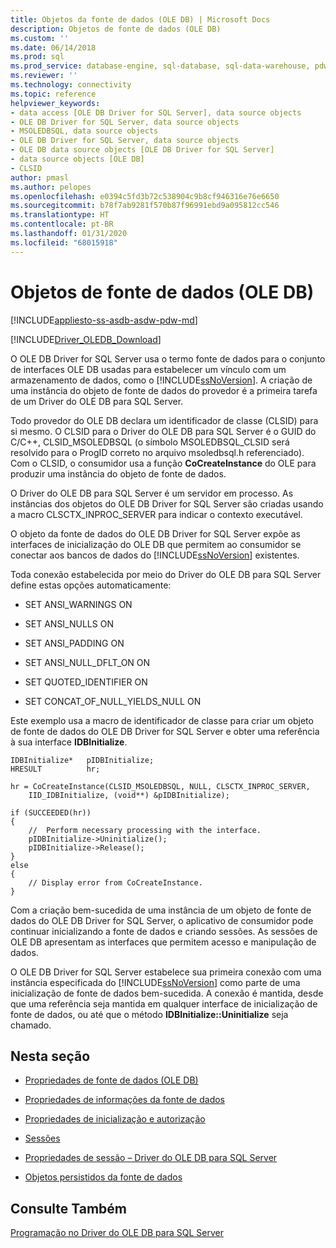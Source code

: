 ```yaml
---
title: Objetos da fonte de dados (OLE DB) | Microsoft Docs
description: Objetos de fonte de dados (OLE DB)
ms.custom: ''
ms.date: 06/14/2018
ms.prod: sql
ms.prod_service: database-engine, sql-database, sql-data-warehouse, pdw
ms.reviewer: ''
ms.technology: connectivity
ms.topic: reference
helpviewer_keywords:
- data access [OLE DB Driver for SQL Server], data source objects
- OLE DB Driver for SQL Server, data source objects
- MSOLEDBSQL, data source objects
- OLE DB Driver for SQL Server, data source objects
- OLE DB data source objects [OLE DB Driver for SQL Server]
- data source objects [OLE DB]
- CLSID
author: pmasl
ms.author: pelopes
ms.openlocfilehash: e0394c5fd3b72c538904c9b8cf946316e76e6650
ms.sourcegitcommit: b78f7ab9281f570b87f96991ebd9a095812cc546
ms.translationtype: HT
ms.contentlocale: pt-BR
ms.lasthandoff: 01/31/2020
ms.locfileid: "68015918"
---
```

# <a name="data-source-objects-ole-db"></a>Objetos de fonte de dados (OLE DB)
[!INCLUDE[appliesto-ss-asdb-asdw-pdw-md](../../../includes/appliesto-ss-asdb-asdw-pdw-md.md)]

[!INCLUDE[Driver_OLEDB_Download](../../../includes/driver_oledb_download.md)]

  O OLE DB Driver for SQL Server usa o termo fonte de dados para o conjunto de interfaces OLE DB usadas para estabelecer um vínculo com um armazenamento de dados, como o [!INCLUDE[ssNoVersion](../../../includes/ssnoversion-md.md)]. A criação de uma instância do objeto de fonte de dados do provedor é a primeira tarefa de um Driver do OLE DB para SQL Server.  
  
 Todo provedor do OLE DB declara um identificador de classe (CLSID) para si mesmo. O CLSID para o Driver do OLE DB para SQL Server é o GUID do C/C++, CLSID_MSOLEDBSQL (o símbolo MSOLEDBSQL_CLSID será resolvido para o ProgID correto no arquivo msoledbsql.h referenciado). Com o CLSID, o consumidor usa a função **CoCreateInstance** do OLE para produzir uma instância do objeto de fonte de dados.  
  
 O Driver do OLE DB para SQL Server é um servidor em processo. As instâncias dos objetos do OLE DB Driver for SQL Server são criadas usando a macro CLSCTX_INPROC_SERVER para indicar o contexto executável.  
  
 O objeto da fonte de dados do OLE DB Driver for SQL Server expõe as interfaces de inicialização do OLE DB que permitem ao consumidor se conectar aos bancos de dados do [!INCLUDE[ssNoVersion](../../../includes/ssnoversion-md.md)] existentes.  
  
 Toda conexão estabelecida por meio do Driver do OLE DB para SQL Server define estas opções automaticamente:  
  
-   SET ANSI_WARNINGS ON  
  
-   SET ANSI_NULLS ON  
  
-   SET ANSI_PADDING ON  
  
-   SET ANSI_NULL_DFLT_ON ON  
  
-   SET QUOTED_IDENTIFIER ON  
  
-   SET CONCAT_OF_NULL_YIELDS_NULL ON  
  
 Este exemplo usa a macro de identificador de classe para criar um objeto de fonte de dados do OLE DB Driver for SQL Server e obter uma referência à sua interface **IDBInitialize**.  
  
```  
IDBInitialize*   pIDBInitialize;  
HRESULT          hr;  
  
hr = CoCreateInstance(CLSID_MSOLEDBSQL, NULL, CLSCTX_INPROC_SERVER,  
    IID_IDBInitialize, (void**) &pIDBInitialize);  
  
if (SUCCEEDED(hr))  
{  
    //  Perform necessary processing with the interface.  
    pIDBInitialize->Uninitialize();  
    pIDBInitialize->Release();  
}  
else  
{  
    // Display error from CoCreateInstance.  
}  
```  
  
 Com a criação bem-sucedida de uma instância de um objeto de fonte de dados do OLE DB Driver for SQL Server, o aplicativo de consumidor pode continuar inicializando a fonte de dados e criando sessões. As sessões de OLE DB apresentam as interfaces que permitem acesso e manipulação de dados.  
  
 O OLE DB Driver for SQL Server estabelece sua primeira conexão com uma instância especificada do [!INCLUDE[ssNoVersion](../../../includes/ssnoversion-md.md)] como parte de uma inicialização de fonte de dados bem-sucedida. A conexão é mantida, desde que uma referência seja mantida em qualquer interface de inicialização de fonte de dados, ou até que o método **IDBInitialize::Uninitialize** seja chamado.  
  
## <a name="in-this-section"></a>Nesta seção  
  
-   [Propriedades de fonte de dados &#40;OLE DB&#41;](../../oledb/ole-db-data-source-objects/data-source-properties-ole-db.md)  
  
-   [Propriedades de informações da fonte de dados](../../oledb/ole-db-data-source-objects/data-source-information-properties.md)  
  
-   [Propriedades de inicialização e autorização](../../oledb/ole-db-data-source-objects/initialization-and-authorization-properties.md)  
  
-   [Sessões](../../oledb/ole-db-data-source-objects/sessions.md)  
  
-   [Propriedades de sessão – Driver do OLE DB para SQL Server](../../oledb/ole-db-data-source-objects/session-properties-oledb-driver-for-sql-server.md)  
  
-   [Objetos persistidos da fonte de dados](../../oledb/ole-db-data-source-objects/persisted-data-source-objects.md)  
  
## <a name="see-also"></a>Consulte Também  
 [Programação no Driver do OLE DB para SQL Server](../../oledb/ole-db/oledb-driver-for-sql-server-programming.md)  
  
  
